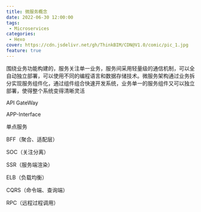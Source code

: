 ```yaml
---
title: 微服务概念
date: 2022-06-30 12:00:00
tags:
 - Microservices
categories:
 - Hexo
cover: https://cdn.jsdelivr.net/gh/ThinkBIM/CDN@V1.0/comic/pic_1.jpg
feature: true
---
```


围绕业务功能构建的，服务关注单一业务，服务间采用轻量级的通信机制，可以全自动独立部署，可以使用不同的编程语言和数据存储技术。微服务架构通过业务拆分实现服务组件化，通过组件组合快速开发系统，业务单一的服务组件又可以独立部署，使得整个系统变得清晰灵活



API GateWay

APP-Interface

单点服务

BFF（聚合、适配层）

SOC（关注分离）

SSR（服务端渲染）

ELB（负载均衡）

CQRS（命令端、查询端）

RPC（远程过程调用）
